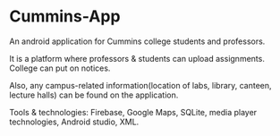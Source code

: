 # Cummins-App

An android application for Cummins college students and professors. 

It is a platform where professors & students can upload assignments. College can put on notices.

Also, any campus-related information(location of labs, library, canteen, lecture halls) can be found on the application.

Tools & technologies: Firebase, Google Maps, SQLite, media player technologies, Android studio, XML.
